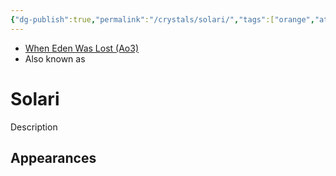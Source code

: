 ```yaml
---
{"dg-publish":true,"permalink":"/crystals/solari/","tags":["orange","attuned unattuned","crystal"]}
---
```


- [When Eden Was Lost (Ao3)](https://archiveofourown.org/works/19334440/chapters/45992584)
- Also known as 

# Solari
Description

**Appearances**
- 